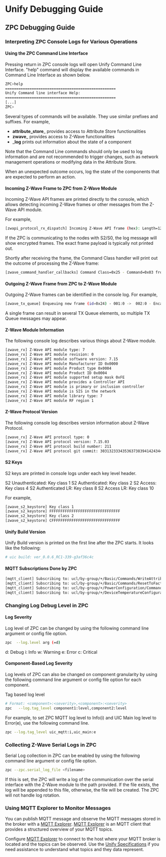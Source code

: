 # Unify Debugging Guide

## ZPC Debugging Guide

### Interpreting ZPC Console Logs for Various Operations

#### Using the ZPC Command Line Interface

Pressing return in ZPC console logs will open Unify Command Line Interface.
"help" command will display the available commands in Command Line Interface as
shown below.

```bash
ZPC>help
==================================================
Unify Command line interface Help:
==================================================
[...]
ZPC>
```

Several types of commands will be available. They use similar prefixes
and suffixes. For example,
* __attribute_store___ provides access to Attribute Store functionalities
* __zwave___ provides access to Z-Wave functionalities
* ___log__ prints out information about the state of a component

Note that the Command Line commands should only be used to log information and
are not recommended to trigger changes, such as network management operations or
modifying data in the Attribute Store.

When an unexpected outcome occurs, log the state of the components that are
expected to perform an action.

#### Incoming Z-Wave Frame to ZPC from Z-Wave Module

Incoming Z-Wave API frames are printed directly to the console, which allows
detecting incoming Z-Wave frames or other messages from the Z-Wave API module.

For example,

```bash
[zwapi_protocol_rx_dispatch] Incoming Z-Wave API frame (hex): Length=12 Type=00 Cmd=A8 00 00 01 00 02 04 86 14 5E 02 00 C0 00 7F 7F
```

If the ZPC is communicating to the nodes with S2/S0, the log message will show
encrypted frames. The exact frame payload is typically not printed out.

Shortly after receiving the frame, the Command Class handler will print out the
outcome of processing the Z-Wave frame:

```bash
[zwave_command_handler_callbacks] Command Class=0x25 - Command=0x03 from NodeID 004:1 handled successfully.
```

#### Outgoing Z-Wave Frame from ZPC to Z-Wave Module

Outgoing Z-Wave frames can be identified in the console log. For example,

```bash
[zwave_tx_queue] Enqueuing new frame (id=0x24) - 001:0 ->  002:0 - Encapsulation 1 - Payload [6C 01 A4 04 8E 01 01 01 ]
```

A single frame can result in several TX Queue elements, so multiple TX Queue
messages may appear.

#### Z-Wave Module Information

The following console log describes various things about Z-Wave module.

```bash
[zwave_rx] Z-Wave API module type: 7
[zwave_rx] Z-Wave API module revision: 0
[zwave_rx] Z-Wave API module software version: 7.15
[zwave_rx] Z-Wave API module Manufacturer ID 0x0000
[zwave_rx] Z-Wave API module Product type 0x0004
[zwave_rx] Z-Wave API module Product ID 0x0004
[zwave_rx] Z-Wave API module supported setup mask 0xFE
[zwave_rx] Z-Wave API module provides a Controller API
[zwave_rx] Z-Wave API module is primary or inclusion controller
[zwave_rx] Z-Wave API module is SIS in the network
[zwave_rx] Z-Wave API module library type: 7
[zwave_rx] Z-Wave API module RF region 1
```

#### Z-Wave Protocol Version

The following console log describes version information about Z-Wave Protocol.
```bash
[zwave_rx] Z-Wave API protocol type: 0
[zwave_rx] Z-Wave API protocol version: 7.15.03
[zwave_rx] Z-Wave API protocol build number: 211
[zwave_rx] Z-Wave API protocol git commit: 30313233343536373839414243444546
```

#### S2 Keys

S2 keys are printed in console logs under each key level header.

S2 Unauthenticated:     Key class 1
S2 Authenticated:       Key class 2
S2 Access:              Key class 4
S2 Authenticated LR:    Key class 8
S2 Access LR:           Key class 10

For example,

```bash
[zwave_s2_keystore] Key class 1
[zwave_s2_keystore] FFFFFFFFFFFFFFFFFFFFFFFFFFFFFFFF
[zwave_s2_keystore] Key class 2
[zwave_s2_keystore] CFFFFFFFFFFFFFFFFFFFFFFFFFFFFFFF
```

#### Unify Build Version

Unify Build version is printed on the first line after the ZPC starts. It looks
like the following:

```bash
# uic build: ver_0.0.6_RC1-339-g3af36c4c
```

#### MQTT Subscriptions Done by ZPC

```bash
[mqtt_client] Subscribing to: ucl/by-group/+/Basic/Commands/WriteAttributes
[mqtt_client] Subscribing to: ucl/by-group/+/Basic/Commands/ResetToFactoryDefaults
[mqtt_client] Subscribing to: ucl/by-group/+/PowerConfiguration/Commands/WriteAttributes
[mqtt_client] Subscribing to: ucl/by-group/+/DeviceTemperatureConfiguration/Commands/WriteAttributes
```

### Changing Log Debug Level in ZPC

#### Log Severity

Log level of ZPC can be changed by using the following command line argument or config
file option.

```bash
zpc  --log.level arg (=d)
```

d: Debug
i: Info
w: Warning
e: Error
c: Critical

#### Component-Based Log Severity

Log levels of ZPC can also be changed on component granularity by using the
following command line argument or config file option for each component.

Tag based log level

```bash
# Format: <component>:<severity>,<component>:<severity>
zpc   --log.tag_level component1:level,component2:level
```

For example, to set ZPC MQTT log level to Info(i) and UIC Main log level to
Error(e), use the following command line.

```bash
zpc --log.tag_level uic_mqtt:i,uic_main:e
```


### Collecting Z-Wave Serial Logs in ZPC

Serial Log collection in ZPC can be enabled by using the following command line
argument or config file option.

```bash
zpc --zpc.serial_log_file <filename>
```

If this is set, the ZPC will write a log of the communication over the serial
interface with the Z-Wave module to the path provided. If the file exists, the
log will be appended to this file, otherwise, the file will be created. The
ZPC will not handle log rotation.

### Using MQTT Explorer to Monitor Messages

You can publish MQTT message and observe the MQTT messages stored in the broker
with a [MQTT Explorer](https://mqtt-explorer.com/).
[MQTT Explorer](https://mqtt-explorer.com/) is an MQTT client that provides a
structured overview of your MQTT topics.

Configure [MQTT Explorer](https://mqtt-explorer.com/) to connect to the host
where your MQTT broker is located and the topics can be observed. Use the
[Unify Specifications](./unify_specifications/index.rst)
if you need assistance to understand what topics and they data represent.
